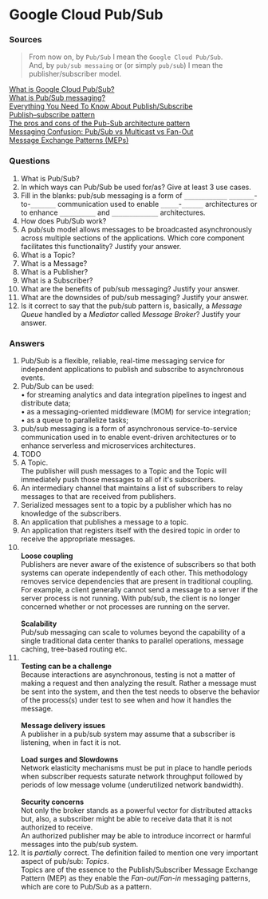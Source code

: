 # Google Cloud Pub/Sub

### Sources
> From now on, by `Pub/Sub` I mean the `Google Cloud Pub/Sub`.<br/>And, by `pub/sub messaing` or (or simply `pub/sub`) I mean the publisher/subscriber model.

[What is Google Cloud Pub/Sub?](https://cloud.google.com/pubsub/docs/overview#integrations)<br/>
[What is Pub/Sub messaging?](https://blog.stackpath.com/pub-sub/)<br/>
[Everything You Need To Know About Publish/Subscribe](https://ably.com/topic/pub-sub)<br/>
[Publish–subscribe pattern](https://en.wikipedia.org/wiki/Publish%E2%80%93subscribe_pattern)<br/>
[The pros and cons of the Pub-Sub architecture pattern](https://www.redhat.com/architect/pub-sub-pros-and-cons)<br/>
[Messaging Confusion: Pub/Sub vs Multicast vs Fan-Out](https://stackoverflow.com/questions/8261654/messaging-confusion-pub-sub-vs-multicast-vs-fan-out)<br/>
[Message Exchange Patterns (MEPs)](https://garba.org/article/general/soa/mep.html#publishsubscribe)<br/>


### Questions
1. What is Pub/Sub?
2. In which ways can Pub/Sub be used for/as? Give at least 3 use cases.
3. Fill in the blanks: pub/sub messaging is a form of `____________` `_______`-to-`_______` communication used to enable `_____`-`______` architectures or to enhance `__________` and `_____________` architectures.
4. How does Pub/Sub work?
5. A pub/sub model allows messages to be broadcasted asynchronously across multiple sections of the applications. Which core component facilitates this functionality? Justify your answer.
6. What is a Topic?
7. What is a Message?
8. What is a Publisher?
9. What is a Subscriber?
10. What are the benefits of pub/sub messaging? Justify your answer.
11. What are the downsides of pub/sub messaging? Justify your answer.
12. Is it correct to say that the pub/sub pattern is, basically, a *Message Queue* handled by a *Mediator* called *Message Broker*? Justify your answer.

### Answers
1. Pub/Sub is a flexible, reliable, real-time messaging service for independent applications to publish and subscribe to asynchronous events.
2. Pub/Sub can be used:<br/>•  for streaming analytics and data integration pipelines to ingest and distribute data;<br/>•  as a messaging-oriented middleware (MOM) for service integration;<br/>•  as a queue to parallelize tasks;
3. pub/sub messaging is a form of asynchronous service-to-service communication used in to enable event-driven architectures or to enhance serverless and microservices architectures.
4. TODO 
5. A Topic.<br/>The publisher will push messages to a Topic and the Topic will immediately push those messages to all of it's subscribers.
6. An intermediary channel that maintains a list of subscribers to relay messages to that are received from publishers.
7. Serialized messages sent to a topic by a publisher which has no knowledge of the subscribers.
8. An application that publishes a message to a topic.
9. An application that registers itself with the desired topic in order to receive the appropriate messages.
10. <br/>**Loose coupling**<br/>Publishers are never aware of the existence of subscribers so that both systems can operate independently of each other. This methodology removes service dependencies that are present in traditional coupling. For example, a client generally cannot send a message to a server if the server process is not running. With pub/sub, the client is no longer concerned whether or not processes are running on the server.<br/><br/>**Scalability**<br/>Pub/sub messaging can scale to volumes beyond the capability of a single traditional data center thanks to parallel operations, message caching, tree-based routing etc.
11. <br/>**Testing can be a challenge**<br/>Because interactions are asynchronous, testing is not a matter of making a request and then analyzing the result. Rather a message must be sent into the system, and then the test needs to observe the behavior of the process(s) under test to see when and how it handles the message.<br/><br/>**Message delivery issues**<br/>A publisher in a pub/sub system may assume that a subscriber is listening, when in fact it is not.<br/><br/>**Load surges and Slowdowns**<br/>Network elasticity mechanisms must be put in place to handle periods when subscriber requests saturate network throughput followed by periods of low message volume (underutilized network bandwidth).<br/><br/>**Security concerns**<br/>Not only the broker stands as a powerful vector for distributed attacks but, also, a subscriber might be able to receive data that it is not authorized to receive.<br/>An authorized publisher may be able to introduce incorrect or harmful messages into the pub/sub system.
12. It is _partially_ correct. The definition failed to mention one very important aspect of pub/sub: *Topics*.<br/>Topics are of the essence to the Publish/Subscriber Message Exchange Pattern (MEP) as they enable the *Fan-out*/*Fan-in* messaging patterns, which are core to Pub/Sub as a pattern.
